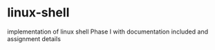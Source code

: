 # linux-shell
implementation of linux shell Phase I with documentation included and assignment details
